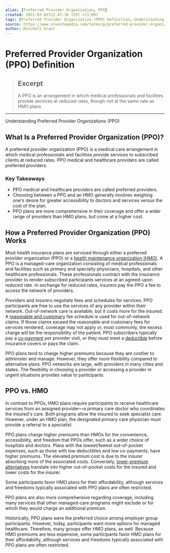```yaml
---
alias: [Preferred Provider Organization, PPO]
created: 2021-03-02T22:47:30 (UTC +11:00)
tags: [Preferred Provider Organization (PPO) Definition, Understanding Preferred Provider Organizations (PPO)]
source: https://www.investopedia.com/terms/p/preferred-provider-organization.asp
author: Mitchell Grant
---
```


# Preferred Provider Organization (PPO) Definition

> ## Excerpt
> A PPO is an arrangement in which medical professionals and facilities provide services at reduced rates, though not at the same rate as HMO plans.

---

Understanding Preferred Provider Organizations (PPO)
## What Is a Preferred Provider Organization (PPO)?

A preferred provider organization (PPO) is a medical care arrangement in which medical professionals and facilities provide services to subscribed clients at reduced rates. PPO medical and healthcare providers are called preferred providers. 

### Key Takeaways

-   PPO medical and healthcare providers are called preferred providers. 
-   Choosing between a PPO and an HMO generally involves weighing one's desire for greater accessibility to doctors and services versus the cost of the plan.
-   PPO plans are more comprehensive in their coverage and offer a wider range of providers than HMO plans, but come at a higher cost.

## How a Preferred Provider Organization (PPO) Works

Most health insurance plans are serviced through either a preferred provider organization (PPO) or a [health maintenance organization (HMO)](https://www.investopedia.com/terms/h/hmo.asp). A PPO is a managed-care organization consisting of medical professionals and facilities such as primary and specialty physicians, hospitals, and other healthcare professionals. These professionals contract with the insurance provider to render subscribed participants services at an agreed-upon reduced rate. In exchange for reduced rates, insurers pay the PPO a fee to access the network of providers.

Providers and insurers negotiate fees and schedules for services. PPO participants are free to use the services of any provider within their network. Out-of-network care is available, but it costs more for the insured. A [reasonable and customary](https://www.investopedia.com/terms/u/usual-customary-and-reasonable-fees.asp) fee schedule is used for out-of-network claims. If those claims exceed the reasonable and customary fees for services rendered, coverage may not apply or, most commonly, the excess charge will be the responsibility of the patient. PPO subscribers typically pay a [co-payment](https://www.investopedia.com/terms/c/copay.asp) per provider visit, or they must meet a [deductible](https://www.investopedia.com/terms/d/deductible.asp) before insurance covers or pays the claim.

PPO plans tend to charge higher premiums because they are costlier to administer and manage. However, they offer more flexibility compared to alternative plans. PPO networks are large, with providers in many cities and states. The flexibility in choosing a provider or accessing a provider in urgent situations provides value to participants.

## PPO vs. HMO

In contrast to PPOs, HMO plans require participants to receive healthcare services from an assigned provider—a primary care doctor who coordinates the insured's care. Both programs allow the insured to seek specialist care. However, under an HMO plan, the designated primary care physician must provide a referral to a specialist.

PPO plans charge higher premiums than HMOs for the convenience, accessibility, and freedom that PPOs offer, such as a wider choice of hospitals and doctors. Plans with the lowest/fewest out-of-pocket expenses, such as those with low deductibles and low co-payments, have higher premiums. The elevated premium cost is due to the insurer absorbing more of the associated costs. Conversely, [lower-premium alternatives](https://www.investopedia.com/articles/personal-finance/021016/5-alternatives-traditional-health-insurance.asp) translate into higher out-of-pocket costs for the insured and lower costs for the insurer.

Some participants favor HMO plans for their affordability, although services and freedoms typically associated with PPO plans are often restricted.

PPO plans are also more comprehensive regarding coverage, including many services that other managed-care programs might exclude or for which they would charge an additional premium.

Historically, PPO plans were the preferred choice among employer group participants. However, today, participants want more options for managed healthcare. Therefore, many groups offer HMO plans, as well. Because HMO premiums are less expensive, some participants favor HMO plans for their affordability, although services and freedoms typically associated with PPO plans are often restricted.
